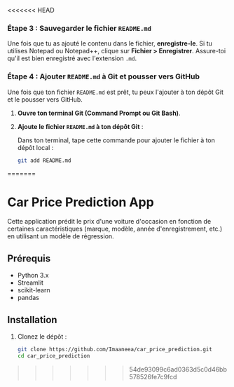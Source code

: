 <<<<<<< HEAD

### Étape 3 : Sauvegarder le fichier `README.md`

Une fois que tu as ajouté le contenu dans le fichier, **enregistre-le**. Si tu utilises Notepad ou Notepad++, clique sur **Fichier > Enregistrer**. Assure-toi qu'il est bien enregistré avec l'extension `.md`.

### Étape 4 : Ajouter `README.md` à Git et pousser vers GitHub

Une fois que ton fichier `README.md` est prêt, tu peux l'ajouter à ton dépôt Git et le pousser vers GitHub.

1. **Ouvre ton terminal Git (Command Prompt ou Git Bash)**.

2. **Ajoute le fichier `README.md` à ton dépôt Git** :

   Dans ton terminal, tape cette commande pour ajouter le fichier à ton dépôt local :

   ```bash
   git add README.md
=======
# Car Price Prediction App

Cette application prédit le prix d'une voiture d'occasion en fonction de certaines caractéristiques (marque, modèle, année d'enregistrement, etc.) en utilisant un modèle de régression.

## Prérequis

- Python 3.x
- Streamlit
- scikit-learn
- pandas

## Installation

1. Clonez le dépôt :

   ```bash
   git clone https://github.com/Imaaneea/car_price_prediction.git
   cd car_price_prediction
>>>>>>> 54de93099c6ad0363d5c0d46bb578526fe7c9fcd
